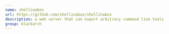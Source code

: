 ```yaml
---
name: shellinabox
url: https://github.com/shellinabox/shellinabox
description: a web server that can export arbitrary command line tools to a web based terminal emulator. URL : https://github.com/shellinabox/shellinabox Groups : blackarch blackarch-backdoor blackarch-webapp
group: blackarch
---
```

